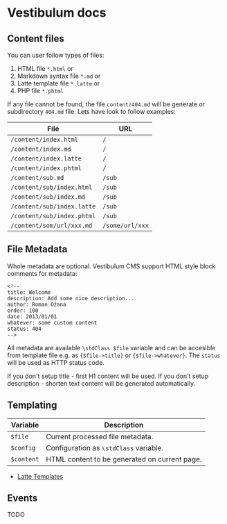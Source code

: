 <!--
id: docs
title: Vestibulum Docs
menu: Docs
order: 4
-->

# Vestibulum docs

## Content files

You can user follow types of files:

1. HTML file `*.html` or
2. Markdown syntax file `*.md` or
3. Latte template file `*.latte` or
4. PHP file `*.phtml`

If any file cannot be found, the file `content/404.md` will be generate or subdirectory `404.md` file. Lets have look to follow examples:

| File                       | URL 
|----------------------------|-------
| `/content/index.html`      | `/`
| `/content/index.md`        | `/`
| `/content/index.latte`     | `/`
| `/content/index.phtml`     | `/`
| `/content/sub.md`          | `/sub`
| `/content/sub/index.html`  | `/sub`
| `/content/sub/index.md`    | `/sub`
| `/content/sub/index.latte` | `/sub`
| `/content/sub/index.phtml` | `/sub`
| `/content/som/url/xxx.md`  | `/some/url/xxx`


## File Metadata

Whole metadata are optional. Vestibulum CMS support HTML style block comments for metadata: 

    <!--
    title: Welcome
    description: Add some nice description...
    author: Roman Ožana
    order: 100
    date: 2013/01/01
    whatever: some custom content
    status: 404
    -->

All metadata are available `\stdClass $file` variable and can be accesible from template file e.g. as `{$file->title}` or `{$file->whatever}`. The `status` will be used as HTTP status code.

If you don't setup title - first H1 content will be used. If you don't setup description - shorten text content will be generated automatically.

## Templating
| Variable       | Description
|----------------|-------------
| `$file`        | Current processed file metadata.
| `$config`      | Configuration as `\stdClass` variable.
| `$content`     | HTML content to be generated on current page.

- [Latte Templates](http://latte.nette.org/)

## Events

TODO